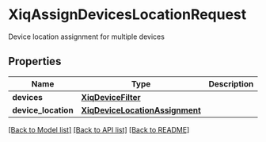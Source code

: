 # XiqAssignDevicesLocationRequest

Device location assignment for multiple devices
## Properties
Name | Type | Description | Notes
------------ | ------------- | ------------- | -------------
**devices** | [**XiqDeviceFilter**](XiqDeviceFilter.md) |  | 
**device_location** | [**XiqDeviceLocationAssignment**](XiqDeviceLocationAssignment.md) |  | 

[[Back to Model list]](../README.md#documentation-for-models) [[Back to API list]](../README.md#documentation-for-api-endpoints) [[Back to README]](../README.md)


